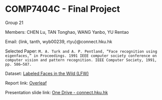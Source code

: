 # COMP7404C - Final Project

Group 21

Members: CHEN Lu, TAN Tonghao, WANG Yanbo, YU Rentao

Email: {link, tanth, wyb00239, rtyu}@connect.hku.hk

Selected Paper: `M. A. Turk and A. P. Pentland, “Face recognition using eigenfaces,” in Proceedings. 1991 IEEE computer society
conference on computer vision and pattern recognition. IEEE Computer Society, 1991, pp. 586–587.`

Dataset: [Labeled Faces in the Wild (LFW)](http://vis-www.cs.umass.edu/lfw/)

Report link: [Overleaf](https://www.overleaf.com/1772296625kqfbqmhkhmrz)

Presentation slide link: [One Drive - connect.hku.hk](https://connecthkuhk-my.sharepoint.com/:p:/g/personal/link_connect_hku_hk/EcGJ6IfnkkZOgBpf5NdlG4oBusqCjE5u9AEPWy1xXHGS3g?e=iHQCNJ)
